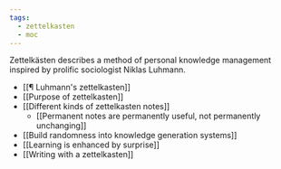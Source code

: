 ```yaml
---
tags:
  - zettelkasten
  - moc
---
```


Zettelkästen describes a method of personal knowledge management inspired by prolific sociologist Niklas Luhmann.

-   [[¶ Luhmann's zettelkasten]]
-   [[Purpose of zettelkasten]]
-   [[Different kinds of zettelkasten notes]]
	-   [[Permanent notes are permanently useful, not permanently unchanging]]
-   [[Build randomness into knowledge generation systems]]
-   [[Learning is enhanced by surprise]]
-   [[Writing with a zettelkasten]]
